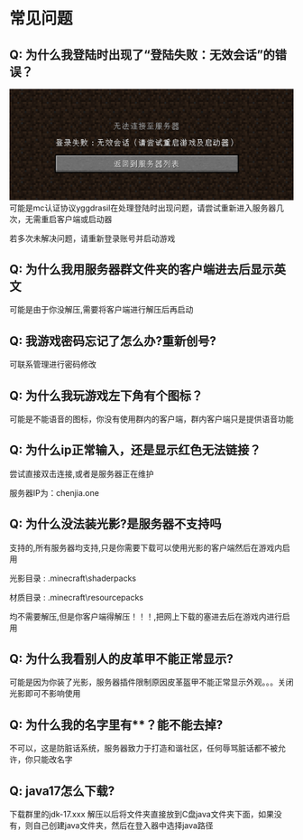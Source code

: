# 常见问题

## Q: 为什么我登陆时出现了“登陆失败：无效会话”的错误？
![登陆失败](../img/faq/loginFailed.png)
可能是mc认证协议yggdrasil在处理登陆时出现问题，请尝试重新进入服务器几次，无需重启客户端或启动器

<red>若多次未解决问题，请重新登录账号并启动游戏</red>

## Q: 为什么我用服务器群文件夹的客户端进去后显示英文
可能是由于你没解压,需要将客户端进行解压后再启动

## Q: 我游戏密码忘记了怎么办?重新创号?
可联系管理进行密码修改

## Q: 为什么我玩游戏左下角有个图标？
可能是不能语音的图标，你没有使用群内的客户端，群内客户端只是提供语音功能

## Q: 为什么ip正常输入，还是显示红色无法链接？
尝试直接双击连接,或者是服务器正在维护

服务器IP为：chenjia.one

## Q: 为什么没法装光影?是服务器不支持吗
支持的,所有服务器均支持,只是你需要下载可以使用光影的客户端然后在游戏内启用

光影目录 : .minecraft\shaderpacks

材质目录 : .minecraft\resourcepacks

均不需要解压,但是你客户端得解压！！！,把网上下载的塞进去后在游戏内进行启用

## Q: 为什么我看别人的皮革甲不能正常显示?
可能是因为你装了光影，服务器插件限制原因皮革盔甲不能正常显示外观。。。关闭光影即可不影响使用

## Q: 为什么我的名字里有**？能不能去掉?
不可以，这是防脏话系统，服务器致力于打造和谐社区，任何辱骂脏话都不被允许，你只能改名字

## Q: java17怎么下载?
下载群里的jdk-17.xxx 解压以后将文件夹直接放到C盘java文件夹下面，如果没有，则自己创建java文件夹，然后在登入器中选择java路径
